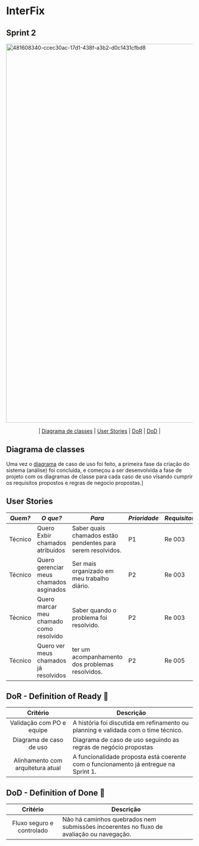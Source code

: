 # InterFix

## Sprint 2
<img width="1024" height="1024" alt="481608340-ccec30ac-17d1-438f-a3b2-d0c1431cfbd8" src="https://github.com/user-attachments/assets/55cd26f9-5207-4fef-b71b-05125be420f0" />

<p align="center">
| <a href = "#classes">Diagrama de classes</a> |
  <a href = "#user">User Stories</a> |
<a href ="#DoR">DoR</a> |
<a href ="#DoD">DoD</a> |
</p>

## Diagrama de classes <a id="classes"></a>
Uma vez o [diagrama](https://github.com/RenteriaJuan/Gestao-de-Chamados/blob/main/Diagramas/ChamadosGestao.asta) de caso de uso foi feito, a primeira fase da criação do sistema (análise) foi concluída, e começou a ser desenvolvida a fase de projeto com os diagramas de classe para cada caso de uso visando cumprir os requisitos propostos e regras de negocio propostas.]

## User Stories <a id="user">

|*Quem?*        | *O que?*                                                              |*Para*                                                                                | *Prioridade* | *Requisitos*         | *Status*      |
|---------------|-----------------------------------------------------------------------|--------------------------------------------------------------------------------------|--------------|----------------------|---------------| 
|Técnico        | Quero Exbir chamados atribuídos                                       | Saber quais chamados estão pendentes para serem resolvidos.                          |P1            |Re 003                |Concluído ✅|
|Técnico        | Quero gerenciar meus chamados asginados                               | Ser mais organizado em meu trabalho diário.                                          |P2            |Re 003                |Concluído ✅|
|Técnico        | Quero marcar meu chamado como resolvido                               | Saber quando o problema foi resolvido.                                               |P2            |Re 003                |Concluído ✅|
|Técnico        | Quero ver meus chamados já resolvidos                                 | ter um acompanhamento dos problemas resolvidos.                                      |P2            |Re 005                |Concluído ✅| 
  

## DoR - Definition of Ready 🏅 <a id="DoR">

|              Critério              | Descrição                                                                                          |
| :--------------------------------: | -------------------------------------------------------------------------------------------------- |
|     Validação com PO e equipe      | A história foi discutida em refinamento ou planning e validada com o time técnico.                 |
|     Diagrama de caso de uso        | Diagrama de caso de uso seguindo as regras de negócio propostas                                    |
| Alinhamento com arquitetura atual  | A funcionalidade proposta está coerente com o funcionamento já entregue na Sprint 1.               |


## DoD - Definition of Done 🏅 <a id="DoD">

|              Critério              | Descrição                                                                                          |
| :--------------------------------: | -------------------------------------------------------------------------------------------------- |
|         Fluxo seguro e controlado  | Não há caminhos quebrados nem submissões incoerentes no fluxo de avaliação ou navegação.           |





